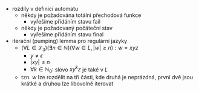 - rozdíly v definici automatu
	- někdy je požadována totální přechodová funkce
		- vyřešíme přidáním stavu fail
	- někdy je požadovaný počáteční stav
		- vyřešíme přidáním stavu final
- iterační (pumping) lemma pro regulární jazyky
	- $(\forall L\in\mathcal L_3)(\exists n\in\mathbb N)(\forall w\in L,|w|\geq n):w=xyz$
		- $y\neq\epsilon$
		- $|xy|\leq n$
		- $\forall k\in\mathbb N_0:$ slovo $xy^kz$ je také v $L$
	- tzn. $w$ lze rozdělit na tři části, kde druhá je neprázdná, první dvě jsou krátké a druhou lze libovolně iterovat